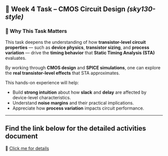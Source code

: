 ## 🧾 Week 4 Task – CMOS Circuit Design *(sky130-style)*

### 📌 Why This Task Matters

This task deepens the understanding of how **transistor-level circuit properties** — such as **device physics**, **transistor sizing**, and **process variation** — drive the **timing behavior** that **Static Timing Analysis (STA)** evaluates.

By working through **CMOS design** and **SPICE simulations**, one can explore the **real transistor-level effects** that STA approximates.

This hands-on experience will help:

* Build **strong intuition** about how **slack** and **delay** are affected by device-level characteristics.
* Understand **noise margins** and their practical implications.
* Appreciate how **process variation** impacts circuit performance.

---
## Find the link below for the detailed activities document

📄 [Click me for details](Week-4-Tasks.pdf)
